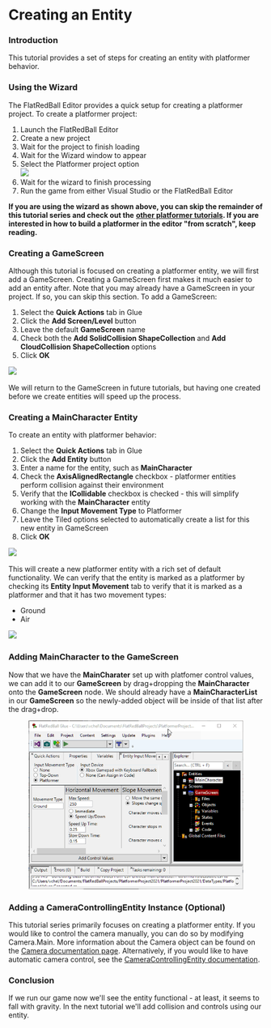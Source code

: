 # Creating an Entity

### Introduction

This tutorial provides a set of steps for creating an entity with platformer behavior.

### Using the Wizard

The FlatRedBall Editor provides a quick setup for creating a platformer project. To create a platformer project:

1. Launch the FlatRedBall Editor
2. Create a new project
3. Wait for the project to finish loading
4. Wait for the Wizard window to appear
5. Select the Platformer project option\
   ![](../../../media/2022-10-img\_634748f242105.png)
6. Wait for the wizard to finish processing
7. Run the game from either Visual Studio or the FlatRedBall Editor

**If you are using the wizard as shown above, you can skip the remainder of this tutorial series and check out the** [**other platformer tutorials**](../../../documentation/tutorials.md)**. If you are interested in how to build a platformer in the editor "from scratch", keep reading.**

### Creating a GameScreen

Although this tutorial is focused on creating a platformer entity, we will first add a GameScreen. Creating a GameScreen first makes it much easier to add an entity after. Note that you may already have a GameScreen in your project. If so, you can skip this section. To add a GameScreen:

1. Select the **Quick Actions** tab in Glue
2. Click the **Add Screen/Level** button
3. Leave the default **GameScreen** name
4. Check both the **Add SolidCollision ShapeCollection** and **Add CloudCollision ShapeCollection** options
5. Click **OK**

![](../../../media/2021-02-img\_6031e691c6b63.png)

We will return to the GameScreen in future tutorials, but having one created before we create entities will speed up the process.

### Creating a MainCharacter Entity

To create an entity with platformer behavior:

1. Select the **Quick Actions** tab in Glue
2. Click the **Add Entity** button
3. Enter a name for the entity, such as **MainCharacter**
4. Check the **AxisAlignedRectangle** checkbox - platformer entities perform collision against their environment
5. Verify that the **ICollidable** checkbox is checked - this will simplify working with the **MainCharacter** entity
6. Change the **Input Movement Type** to Platformer
7. Leave the Tiled options selected to automatically create a list for this new entity in GameScreen
8. Click **OK**

![](../../../media/2021-02-img\_6031e7e167807.png)

This will create a new platformer entity with a rich set of default functionality. We can verify that the entity is marked as a platformer by checking its **Entity Input Movement** tab to verify that it is marked as a platformer and that it has two movement types:

* Ground
* Air

![](../../../media/2021-02-img\_6031e8c27e4d7.png)

### Adding MainCharacter to the GameScreen

Now that we have the **MainCharater** set up with platfomer control values, we can add it to our **GameScreen** by drag+dropping the **MainCharacter** onto the **GameScreen** node. We should already have a **MainCharacterList** in our **GameScreen** so the newly-added object will be inside of that list after the drag+drop.

<figure><img src="../../../media/2018-01-2021_February_20_220001.gif" alt=""><figcaption></figcaption></figure>

### Adding a CameraControllingEntity Instance (Optional)

This tutorial series primarily focuses on creating a platformer entity. If you would like to control the camera manually, you can do so by modifying Camera.Main. More information about the Camera object can be found on the [Camera documentation page](../../../documentation/api/flatredball/camera.md). Alternatively, if you would like to have automatic camera control, see the [CameraControllingEntity documentation](../../../api/flatredball/entities/cameracontrollingentity.md).

### Conclusion

If we run our game now we'll see the entity functional - at least, it seems to fall with gravity. In the next tutorial we'll add collision and controls using our entity.
